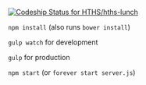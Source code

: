 [ ![Codeship Status for HTHS/hths-lunch](https://codeship.com/projects/64ca23f0-86cd-0132-fc1b-7afd75d0abea/status?branch=master)](https://codeship.com/projects/59016)

`npm install` (also runs `bower install`)

`gulp watch` for development

`gulp` for production

`npm start` (or `forever start server.js`)
